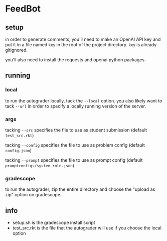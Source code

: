 # FeedBot

## setup

in order to generate comments, you'll need to make an OpenAI API key and put it in a file named `key` in the root of the project directory. `key` is already gitignored.

you'll also need to install the requests and openai python packages.

## running

### local

to run the autograder locally, tack the `--local` option. you also likely want to tack `--url` in order to specify a locally running version of the server.

### args

tacking `--src` specifies the file to use as student submission (default `test_src.rkt`)

tacking `--config` specifies the file to use as problem config (default `config.json`)

tacking `--prompt` specifies the file to use as prompt config (default `promptconfigs/system_role.json`)

### gradescope

to run the autograder, zip the entire directory and choose the "upload as zip" option on gradescope.

## info

- setup.sh is the gradescope install script
- test_src.rkt is the file that the autograder will use if you choose the local option
